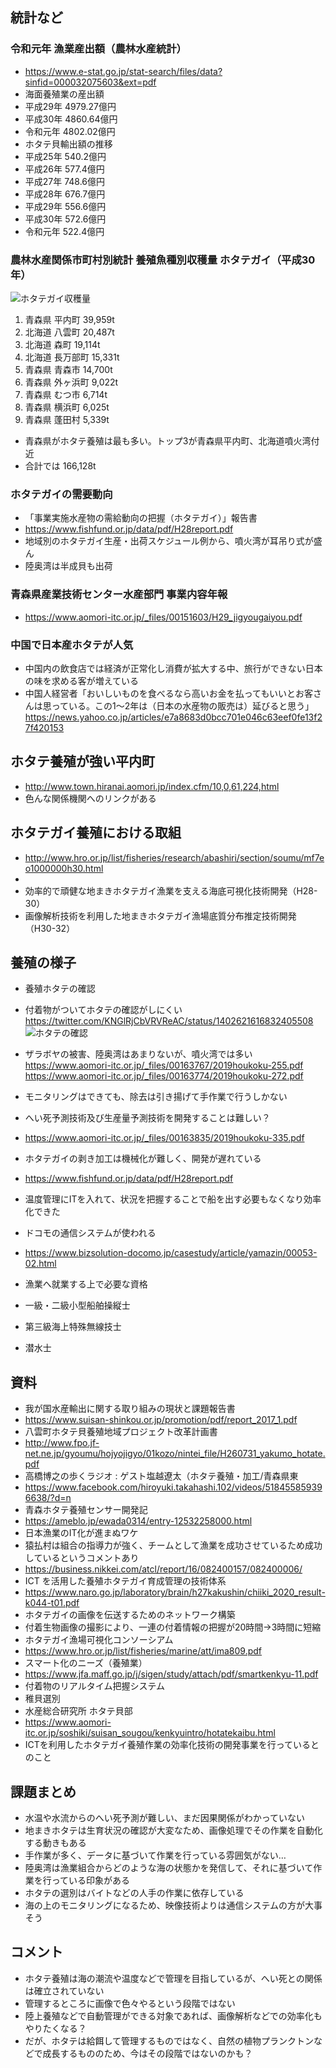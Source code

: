 ## 統計など

### 令和元年 漁業産出額（農林水産統計）
- https://www.e-stat.go.jp/stat-search/files/data?sinfid=000032075603&ext=pdf
- 海面養殖業の産出額
 - 平成29年 4979.27億円
 - 平成30年 4860.64億円
 - 令和元年 4802.02億円
- ホタテ貝輸出額の推移
 - 平成25年 540.2億円
 - 平成26年 577.4億円
 - 平成27年 748.6億円
 - 平成28年 676.7億円
 - 平成29年 556.6億円
 - 平成30年 572.6億円
 - 令和元年 522.4億円

### 農林水産関係市町村別統計 養殖魚種別収穫量 ホタテガイ（平成30年）
![ホタテガイ収穫量](hotate_gyokaku.png)
1. 青森県	平内町	 39,959t
1. 北海道	八雲町	 20,487t
1. 北海道	森町	 19,114t
1. 北海道	長万部町	 15,331t
1. 青森県	青森市	 14,700t
1. 青森県	外ヶ浜町	 9,022t
1. 青森県	むつ市	 6,714t
1. 青森県	横浜町	 6,025t
1. 青森県	蓬田村	 5,339t
- 青森県がホタテ養殖は最も多い。トップ3が青森県平内町、北海道噴火湾付近
- 合計では 166,128t

### ホタテガイの需要動向
- 「事業実施水産物の需給動向の把握（ホタテガイ）」報告書 
 - https://www.fishfund.or.jp/data/pdf/H28report.pdf
- 地域別のホタテガイ生産・出荷スケジュール例から、噴火湾が耳吊り式が盛ん
- 陸奥湾は半成貝も出荷 

### 青森県産業技術センター水産部門 事業内容年報
- https://www.aomori-itc.or.jp/_files/00151603/H29_jigyougaiyou.pdf

### 中国で日本産ホタテが人気
- 中国内の飲食店では経済が正常化し消費が拡大する中、旅行ができない日本の味を求める客が増えている
- 中国人経営者「おいしいものを食べるなら高いお金を払ってもいいとお客さんは思っている。この1～2年は（日本の水産物の販売は）延びると思う」
https://news.yahoo.co.jp/articles/e7a8683d0bcc701e046c63eef0fe13f27f420153

## ホタテ養殖が強い平内町
- http://www.town.hiranai.aomori.jp/index.cfm/10,0,61,224,html
 - 色んな関係機関へのリンクがある

## ホタテガイ養殖における取組
- http://www.hro.or.jp/list/fisheries/research/abashiri/section/soumu/mf7eo1000000h30.html
- 
- 効率的で頑健な地まきホタテガイ漁業を支える海底可視化技術開発（H28-30）
- 画像解析技術を利用した地まきホタテガイ漁場底質分布推定技術開発（H30-32）


## 養殖の様子
- 養殖ホタテの確認
 - 付着物がついてホタテの確認がしにくい
https://twitter.com/KNGlRjCbVRVReAC/status/1402621616832405508
![ホタテの確認](hotate_tweet1.png)
- ザラボヤの被害、陸奥湾はあまりないが、噴火湾では多い
https://www.aomori-itc.or.jp/_files/00163767/2019houkoku-255.pdf
https://www.aomori-itc.or.jp/_files/00163774/2019houkoku-272.pdf
 - モニタリングはできても、除去は引き揚げて手作業で行うしかない
- へい死予測技術及び生産量予測技術を開発することは難しい？
 - https://www.aomori-itc.or.jp/_files/00163835/2019houkoku-335.pdf

- ホタテガイの剥き加工は機械化が難しく、開発が遅れている
 - https://www.fishfund.or.jp/data/pdf/H28report.pdf
- 温度管理にITを入れて、状況を把握することで船を出す必要もなくなり効率化できた
 - ドコモの通信システムが使われる
 - https://www.bizsolution-docomo.jp/casestudy/article/yamazin/00053-02.html

- 漁業へ就業する上で必要な資格
 - 一級・二級小型船舶操縦士
 - 第三級海上特殊無線技士
 - 潜水士


## 資料
- 我が国水産輸出に関する取り組みの現状と課題報告書
 - https://www.suisan-shinkou.or.jp/promotion/pdf/report_2017_1.pdf
- 八雲町ホタテ貝養殖地域プロジェクト改革計画書
 - http://www.fpo.jf-net.ne.jp/gyoumu/hojyojigyo/01kozo/nintei_file/H260731_yakumo_hotate.pdf
- 高橋博之の歩くラジオ : ゲスト塩越遼太（ホタテ養殖・加工/青森県東
 - https://www.facebook.com/hiroyuki.takahashi.102/videos/518455859396638/?d=n
- 青森ホタテ養殖センサー開発記
 - https://ameblo.jp/ewada0314/entry-12532258000.html
- 日本漁業のIT化が進まぬワケ
 - 猿払村は組合の指導力が強く、チームとして漁業を成功させているため成功しているというコメントあり
 - https://business.nikkei.com/atcl/report/16/082400157/082400006/
- ICT を活用した養殖ホタテガイ育成管理の技術体系
 - https://www.naro.go.jp/laboratory/brain/h27kakushin/chiiki_2020_result-k044-t01.pdf
 - ホタテガイの画像を伝送するためのネットワーク構築
 - 付着生物画像の撮影により、一連の付着情報の把握が20時間→3時間に短縮
- ホタテガイ漁場可視化コンソーシアム
 - https://www.hro.or.jp/list/fisheries/marine/att/ima809.pdf
- スマート化のニーズ（養殖業）
 - https://www.jfa.maff.go.jp/j/sigen/study/attach/pdf/smartkenkyu-11.pdf
 - 付着物のリアルタイム把握システム
 - 稚貝選別
- 水産総合研究所 ホタテ貝部
 - https://www.aomori-itc.or.jp/soshiki/suisan_sougou/kenkyuintro/hotatekaibu.html
 - ICTを利用したホタテガイ養殖作業の効率化技術の開発事業を行っているとのこと

## 課題まとめ
- 水温や水流からのへい死予測が難しい、まだ因果関係がわかっていない
- 地まきホタテは生育状況の確認が大変なため、画像処理でその作業を自動化する動きもある
- 手作業が多く、データに基づいて作業を行っている雰囲気がない…
 - 陸奥湾は漁業組合からどのような海の状態かを発信して、それに基づいて作業を行っている印象がある
- ホタテの選別はバイトなどの人手の作業に依存している
- 海の上のモニタリングになるため、映像技術よりは通信システムの方が大事そう


## コメント
- ホタテ養殖は海の潮流や温度などで管理を目指しているが、へい死との関係は確立されていない
- 管理するところに画像で色々やるという段階ではない
- 陸上養殖などで自動管理ができる対象であれば、画像解析などでの効率化もやりたくなる？
- だが、ホタテは給餌して管理するものではなく、自然の植物プランクトンなどで成長するもののため、今はその段階ではないのかも？
